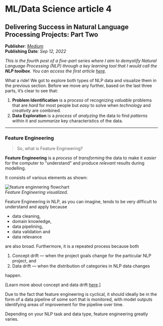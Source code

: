 # ML/Data Science article 4

## Delivering Success in Natural Language Processing Projects: Part Two

**Publisher**: [*Medium*](https://medium.com/@ceethinwa/delivering-success-in-natural-language-processing-projects-part-four-405e8d5a407a) <br>
**Publishing Date**: *Sep 12, 2022*

*This is the fourth post of a five-part series where I aim to demystify Natural Language Processing (NLP) through a key learning tool that I would call the **NLP toolbox**. You can access the first article [here](https://medium.com/@ceethinwa/delivering-success-in-natural-language-processing-projects-part-one-40c4775cf6a9).*

What a ride! We got to explore both types of NLP data and visualize them in the previous section. Before we move any further, based on the last three parts, it’s clear to see that:

1. **Problem Identification** is a *process* of recognizing *valuable* problems that are *hard* for most people but *easy* to solve when *technology* and *creativity* are combined.
2. **Data Exploration** is a *process* of *analyzing* the data to find *patterns* within it and *summarize* key characteristics of the data.

----

### Feature Engineering

> So, what is Feature Engineering?

**Feature Engineering** is a *process* of *transforming* the data to make it *easier* for the computer to "understand" and produce *relevant* results during modelling.

It consists of various elements as shown:

![feature enginnering flowchart](../images/feature-enginnering.svg) <br>
*Feature Engineering visualized.*

Feature Engineering in NLP, as you can imagine, tends to be very difficult to understand and apply because

* data cleaning,
* domain knowledge,
* data pipelining,
* data validation and
* data relevance

are also broad. Furthermore, it is a repeated process because both

1. Concept drift — when the project goals change for the particular NLP project, and
2. Data drift — when the distribution of categories in NLP data changes

happen.

[Learn more about concept and data drift [here](https://medium.com/mlearning-ai/concept-drift-data-drift-and-machine-learning-monitoring-how-to-keep-your-model-accurate-66f3c91c7888).]

Due to the fact that feature engineering is cyclical, it should ideally be in the form of a data pipeline of some sort that is monitored, with model outputs identifying areas of improvement for the pipeline over time.

Depending on your NLP task and data type, feature engineering greatly varies.
